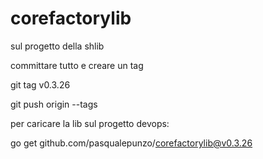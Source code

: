 # corefactorylib

sul progetto della shlib 

committare tutto e creare un tag

git tag v0.3.26

git push origin --tags

 

 

per caricare la lib sul progetto devops:

go get github.com/pasqualepunzo/corefactorylib@v0.3.26